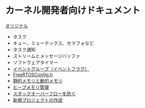 # カーネル開発者向けドキュメント

[オリジナル](https://www.freertos.org/features.html)

- タスク
- キュー、ミューテックス、セマフォなど
- タスク通知
- ストリームとメッセージバッファ
- ソフトウェアタイマー
- [イベントグループ（イベントフラグ）](event.md)
- [FreeRTOSConfig.h](customisation.md)
- [静的メモリと動的メモリ](memory_allocation.md)
- [ヒープメモリ管理](memory_management.md)
- [スタックオーバーフローを防ぐ](stack.md)
- [新規プロジェクトの作成](create_project.md)
